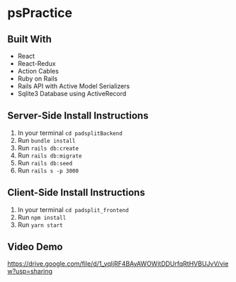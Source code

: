 # psPractice

## Built With
- React
- React-Redux
- Action Cables
- Ruby on Rails
- Rails API with Active Model Serializers
- Sqlite3 Database using ActiveRecord

## Server-Side Install Instructions
1. In your terminal `cd padsplitBackend`
2. Run `bundle install`
3. Run `rails db:create`
4. Run `rails db:migrate`
5. Run `rails db:seed`
6. Run `rails s -p 3000`

## Client-Side Install Instructions
1. In your terminal `cd padsplit_frontend`
2. Run `npm install`
3. Run `yarn start`

## Video Demo
https://drive.google.com/file/d/1_vqljRF4BAyAWOWitDDUrfqRtHVBUJvV/view?usp=sharing
